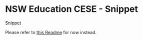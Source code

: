 # NSW Education CESE - Snippet 

[Snippet](https://nsweducation-snippet.herokuapp.com/)


Please refer to [this Readme](https://github.com/CodeforAustralia/cese-snippet/blob/master/client/README.md) for now instead. 
